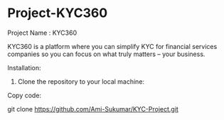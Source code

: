 # Project-KYC360
Project Name : KYC360

KYC360 is a platform where you can simplify KYC for financial services companies so you can focus on what truly matters – your business.

Installation:

1. Clone the repository to your local machine:

Copy code:

git clone https://github.com/Ami-Sukumar/KYC-Project.git
